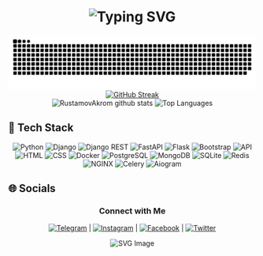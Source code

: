 <h1 align="center">
  <img src="https://readme-typing-svg.herokuapp.com?font=Orbitron&size=40&color=00FFD1&background=000000&center=true&vCenter=true&width=800&height=70&lines=Welcome+to+my+GitHub+Profile!;I'm+a+Python+Developer" alt="Typing SVG">
</h1>

<div align="center">
  <picture>
    <source media="(prefers-color-scheme: dark)" srcset="https://raw.githubusercontent.com/platane/snk/output/github-contribution-grid-snake-dark.svg" />
    <source media="(prefers-color-scheme: light)" srcset="https://raw.githubusercontent.com/platane/snk/output/github-contribution-grid-snake.svg" />
    <img alt="github contribution grid snake animation" src="https://raw.githubusercontent.com/platane/snk/output/github-contribution-grid-snake.svg" />
  </picture>
</div>

<div align="center">
  <a href="https://git.io/streak-stats">
    <img src="https://github-readme-streak-stats.herokuapp.com?user=RustamovAkrom&theme=blue-green&hide_border=true" alt="GitHub Streak" width="70%" height="70%"/>
  </a>
</div>

<div align="center">
  <img width="48%" height="auto" src="https://github-readme-stats.vercel.app/api?username=RustamovAkrom&show_icons=true&count_private=true&hide_border=true&title_color=00bfbf&icon_color=00bfbf&text_color=c9d1d9&bg_color=0d1117" alt="RustamovAkrom github stats" />
  <img width="48%" height="auto" src="https://github-readme-stats.vercel.app/api/top-langs/?username=RustamovAkrom&layout=compact&hide_border=true&title_color=00bfbf&text_color=00bfbf&bg_color=0d1117" alt="Top Languages" />
</div>

## 🔧 Tech Stack

<div align="center">
  <img src="https://img.shields.io/badge/-Python-0D1117?style=for-the-badge&logo=python&logoColor=00FFD1&labelColor=000000" alt="Python"/>
  <img src="https://img.shields.io/badge/-Django-0D1117?style=for-the-badge&logo=django&logoColor=00FFD1&labelColor=000000" alt="Django"/>
  <img src="https://img.shields.io/badge/-Django%20REST-0D1117?style=for-the-badge&logo=django&logoColor=00FFD1&labelColor=000000" alt="Django REST"/>
  <img src="https://img.shields.io/badge/-FastAPI-0D1117?style=for-the-badge&logo=fastapi&logoColor=00FFD1&labelColor=000000" alt="FastAPI"/>
  <img src="https://img.shields.io/badge/-Flask-0D1117?style=for-the-badge&logo=flask&logoColor=00FFD1&labelColor=000000" alt="Flask"/>
  <img src="https://img.shields.io/badge/-Bootstrap-0D1117?style=for-the-badge&logo=bootstrap&logoColor=00FFD1&labelColor=000000" alt="Bootstrap"/>
  <img src="https://img.shields.io/badge/-API-0D1117?style=for-the-badge&logo=api&logoColor=00FFD1&labelColor=000000" alt="API"/>
  <img src="https://img.shields.io/badge/-HTML-0D1117?style=for-the-badge&logo=html5&logoColor=00FFD1&labelColor=000000" alt="HTML"/>
  <img src="https://img.shields.io/badge/-CSS-0D1117?style=for-the-badge&logo=css3&logoColor=00FFD1&labelColor=000000" alt="CSS"/>
  <img src="https://img.shields.io/badge/-Docker-0D1117?style=for-the-badge&logo=docker&logoColor=00FFD1&labelColor=000000" alt="Docker"/>
  <img src="https://img.shields.io/badge/-PostgreSQL-0D1117?style=for-the-badge&logo=postgresql&logoColor=00FFD1&labelColor=000000" alt="PostgreSQL"/>
  <img src="https://img.shields.io/badge/-MongoDB-0D1117?style=for-the-badge&logo=mongodb&logoColor=00FFD1&labelColor=000000" alt="MongoDB"/>
  <img src="https://img.shields.io/badge/-SQLite-0D1117?style=for-the-badge&logo=sqlite&logoColor=00FFD1&labelColor=000000" alt="SQLite"/>
  <img src="https://img.shields.io/badge/-Redis-0D1117?style=for-the-badge&logo=redis&logoColor=00FFD1&labelColor=000000" alt="Redis"/>
  <img src="https://img.shields.io/badge/-NGINX-0D1117?style=for-the-badge&logo=nginx&logoColor=00FFD1&labelColor=000000" alt="NGINX"/>
  <img src="https://img.shields.io/badge/-Celery-0D1117?style=for-the-badge&logo=celery&logoColor=00FFD1&labelColor=000000" alt="Celery"/>
  <img src="https://img.shields.io/badge/-Aiogram-0D1117?style=for-the-badge&logo=aiogram&logoColor=00FFD1&labelColor=000000" alt="Aiogram"/>
</div>

## 🌐 Socials

<div align="center">
  <h3>Connect with Me</h3>
  <p>
    <a href="https://t.me/RustamovAkrom2007" target="_blank"><img src="https://img.shields.io/badge/Telegram-%23007276.svg?style=for-the-badge&logo=telegram&logoColor=white" alt="Telegram"/></a> |
    <a href="https://instagram.com/rustamovakromjon327" target="_blank"><img src="https://img.shields.io/badge/Instagram-%23E4405F.svg?style=for-the-badge&logo=instagram&logoColor=white" alt="Instagram"/></a> |
    <a href="https://facebook.com/profile.php?id=61560959857770" target="_blank"><img src="https://img.shields.io/badge/Facebook-%231877F2.svg?style=for-the-badge&logo=facebook&logoColor=white" alt="Facebook"/></a> |
    <a href="https://twitter.com/AkromDev01" target="_blank"><img src="https://img.shields.io/badge/Twitter-%231DA1F2.svg?style=for-the-badge&logo=twitter&logoColor=white" alt="Twitter"/></a>
  </p>
</div>

<div align="center">
  <img src="https://raw.githubusercontent.com/mayhemantt/mayhemantt/Update/svg/Bottom.svg" alt="SVG Image"/>
</div>
